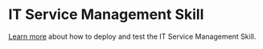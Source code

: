 # IT Service Management Skill

[Learn more](https://aka.ms/bfitsmskill) about how to deploy and test the IT Service Management Skill.